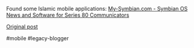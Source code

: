 <!--
date: '2005-02-24'
published: true
slug: 2005-02-my-symbiancom-symbian-os-news-and
time_to_read: 5
title: My-Symbian.com - Symbian OS News and Software for Series 80 Communicators
-->

Found some Islamic mobile applications: [My-Symbian.com - Symbian OS News and Software for Series 80 Communicators](http://my-communicator.com/9210/applications/category.php?fldAuto=23)

[Original post](https://ysfk.blogspot.com/2005/02/my-symbiancom-symbian-os-news-and.html)

#mobile #legacy-blogger 